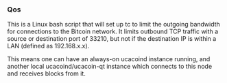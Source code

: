 ### Qos ###

This is a Linux bash script that will set up tc to limit the outgoing bandwidth for connections to the Bitcoin network. It limits outbound TCP traffic with a source or destination port of 33210, but not if the destination IP is within a LAN (defined as 192.168.x.x).

This means one can have an always-on ucacoind instance running, and another local ucacoind/ucacoin-qt instance which connects to this node and receives blocks from it.
